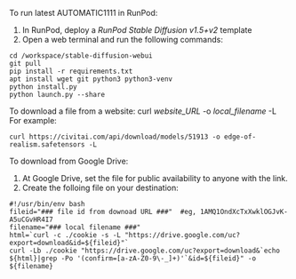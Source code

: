 To run latest AUTOMATIC1111 in RunPod:
1. In RunPod, deploy a _RunPod Stable Diffusion v1.5+v2_ template
2. Open a web terminal and run the following commands:
```
cd /workspace/stable-diffusion-webui
git pull
pip install -r requirements.txt
apt install wget git python3 python3-venv
python install.py
python launch.py --share
```

To download a file from a website: curl _website_URL_ -o _local_filename_ -L  
For example:
```
curl https://civitai.com/api/download/models/51913 -o edge-of-realism.safetensors -L
```

To download from Google Drive:
1. At Google Drive, set the file for public availability to anyone with the link.
2. Create the folloing file on your destination:
```
#!/usr/bin/env bash
fileid="### file id from downoad URL ###"  #eg, 1AMQ1OndXcTxXwklOGJvK-A5uCGvHR4I7
filename="### local filename ###"
html=`curl -c ./cookie -s -L "https://drive.google.com/uc?export=download&id=${fileid}"`
curl -Lb ./cookie "https://drive.google.com/uc?export=download&`echo ${html}|grep -Po '(confirm=[a-zA-Z0-9\-_]+)'`&id=${fileid}" -o ${filename}
```
